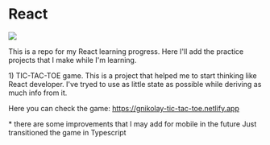 <h1>React</h1>
<p align="left">
  <a href="https://react.dev/">
    <img src="https://skillicons.dev/icons?i=react&theme=dark&perline=1" />
  </a>
</p>
<p align="left">
 This is a repo for my React learning progress. Here I'll add the practice projects that I make while I'm learning.
</p>
<p align="left">
 1) TIC-TAC-TOE game. This is a project that helped me to start thinking like React developer. I've tryed to use as little state as possible while deriving as much info from it.

 <span>Here you can check the game: https://gnikolay-tic-tac-toe.netlify.app</span>
 
 <span> * there are some improvements that I may add for mobile in the future</span>
 <span> Just transitioned the game in Typescript</span>
</p>








